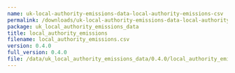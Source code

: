 ```yaml
---
name: uk-local-authority-emissions-data-local-authority-emissions-csv
permalink: /downloads/uk-local-authority-emissions-data-local-authority-emissions-csv/0_4_0
package: uk_local_authority_emissions_data
title: local_authority_emissions
filename: local_authority_emissions.csv
version: 0.4.0
full_version: 0.4.0
file: /data/uk_local_authority_emissions_data/0.4.0/local_authority_emissions.csv
---
```

